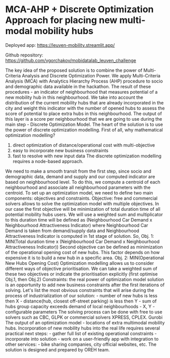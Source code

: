 # MCA-AHP + Discrete Optimization Approach for placing new multi-modal mobility hubs

Deployed app: https://leuven-mobility.streamlit.app/ 

Github repository: https://github.com/vgorchakov/mobidatalab_leuven_challenge 

  The key idea of the proposed solution is to combine the power of Multi-Criteria Analysis and Discrete Optimization Power. We apply Multi-Criteria Analysis (MCA) with Analytics Hierarchy Process (AHP) procedure to socio and demographic data available in the hackathon. The result of these procedures - an indicator of neighbourhood that measures potential of a new mobility hub in this neighbourhood. We take into account the distribution of the current mobility hubs that are already incorporated in the city and weight this indicator with the number of opened hubs to assess the score of potential to place extra hubs in this neighbourhood. The output of this layer is a score per neighbourhood that we are going to use during the main step - Discrete Optimization Model. The heart of the solution is to use the power of discrete optimization modelling. 
  First of all, why mathematical optimization modelling? 
1) direct optimization of distance/operational cost with multi-objective
2) easy to incorporate new business constraints
3) fast to resolve with new input data The discrete optimization modelling requires a node-based approach.

  We need to make a smooth transit from the first step, since socio and demographic data, demand and supply and our computed indicator are based on neighbourhood level. To do this, we compute a centroid of each neighbourhood and associate all neighbourhood parameters with the centroid. To set up an optimization model, we need to define two main components: objectives and constraints. 
  Objective: free and commercial solvers allows to solve the optimization model with multiple objectives. In our case the first objective will be minimization of total duration time of all potential mobility hubs users. We will use a weighted sum and multiplicator to this duration time will be defined as (Neighbourhood Car Demand x Neighbourhood Attractiveness Indicator) where Neighbourhood Car Demand is taken from demand/supply data and Neighbourhood Attractiveness Indicator is computed in 1st stage of solution. 
  So, Obj. 1: MIN(Total duration time x (Neighbourhood Car Demand x Neighbourhood Attractiveness Indicator)) Second objective can be defined as minimization of the operational opening cost of new hubs. This factor depends on how expensive it is to build a new hub in a specific area. Obj. 2: MIN(Operational New Hubs Opening Cost) Optimization modelling allows us to consider different ways of objective prioritisation. We can take a weighted sum of these two objectives or indicate the prioritisation explicitly (first optimise Obj.1, then Obj.2) 
  Constraints: the real power of optimization model solution is an opportunity to add new business constraints after the first iterations of solving. Let's list the most obvious constraints that will arise during the process of industrialization of our solution: - number of new hubs is less then X - distance(hub, closest off-street parking) is less then Y - sum of hubs group capacity exceeds demand of local neighbourhoods - X, Y - configurable parameters The solving process can be done with free to use solvers such as CBC, GLPK or commercial solvers XPRESS, CPLEX. Gurobi The output of an optimization model - locations of extra multimodal mobility hubs. 
  Incorporation of new mobility hubs into the real life requires several practical next steps: - gather full list of existing operational constraints - incorporate into solution - work on a user-friendly app with integration to other services: - bike sharing companies, city official websites, etc. 
  The solution is designed and prepared by OREH team.
